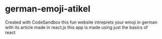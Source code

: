 # german-emoji-atikel
Created with CodeSandbox
this fun website intreprets your emoji in german with its article 
made in react.js this app is made using just the basics of react
